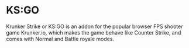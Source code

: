 # KS:GO

Krunker Strike or KS:GO is an addon for the popular browser FPS shooter game Krunker.io, which makes the game behave like Counter Strike, and comes with Normal and Battle royale modes.

